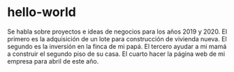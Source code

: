 # hello-world
Se habla sobre proyectos e ideas de negocios para los años 2019 y 2020.
El primero es la adquisición de un lote para construcción de vivienda nueva.
El segundo es la inversión en la finca de mi papá.
El tercero ayudar a mi mamá a construir el segundo piso de su casa.
El cuarto hacer la página web de mi empresa para abril de este año.
